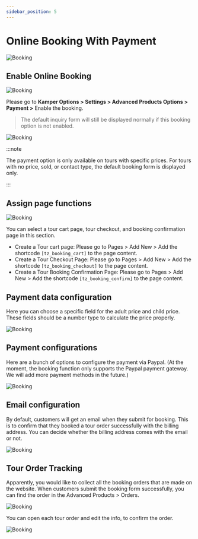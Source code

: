 ```yaml
---
sidebar_position: 5
---
```

# Online Booking With Payment

![Booking](./img/booking-payment.jpeg)

## Enable Online Booking

![Booking](./img/booking-enable.jpeg)

Please go to **Kamper Options > Settings > Advanced Products Options > Payment >** Enable the booking. 

> The default inquiry form will still be displayed normally if this booking option is not enabled.

![Booking](./img/payment-options.jpeg)

:::note

The payment option is only available on tours with specific prices. For tours with no price, sold, or contact type, the default booking form is displayed only.

:::

## Assign page functions

![Booking](./img/page-assign.jpeg)

You can select a tour cart page, tour checkout, and booking confirmation page in this section. 

* Create a Tour cart page: Please go to Pages > Add New > Add the shortcode `[tz_booking_cart]` to the page content.
* Create a Tour Checkout Page: Please go to Pages > Add New > Add the shortcode `[tz_booking_checkout]` to the page content.
* Create a Tour Booking Confirmation Page: Please go to Pages > Add New > Add the shortcode `[tz_booking_confirm]` to the page content.

## Payment data configuration

Here you can choose a specific field for the adult price and child price. These fields should be a number type to calculate the price properly. 

![Booking](./img/config-data.jpeg)

## Payment configurations

Here are a bunch of options to configure the payment via Paypal. (At the moment, the booking function only supports the Paypal payment gateway.  We will add more payment methods in the future.)

![Booking](./img/config-payment.jpeg)

## Email configuration

By default, customers will get an email when they submit for booking. This is to confirm that they booked a tour order successfully with the billing address. You can decide whether the billing address comes with the email or not. 

![Booking](./img/config-email.jpeg)

## Tour Order Tracking

Apparently, you would like to collect all the booking orders that are made on the website. When customers submit the booking form successfully, you can find the order in the Advanced Products > Orders. 

![Booking](./img/order.jpeg)

You can open each tour order and edit the info, to confirm the order. 

![Booking](./img/edit-order.jpeg)
